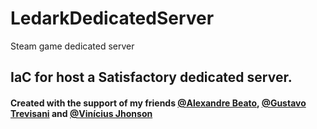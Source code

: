 # LedarkDedicatedServer
Steam game dedicated server


## IaC for host a Satisfactory dedicated server.

#### Created with the support of my friends [@Alexandre Beato](https://github.com/alexandrebeato), [@Gustavo Trevisani](https://github.com/gustavojstrevisani) and [@Vinícius Jhonson](https://github.com/vdsbt33)
